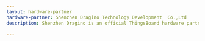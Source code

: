 ```yaml
---
layout: hardware-partner
hardware-partner: Shenzhen Dragino Technology Development  Co.,Ltd
description: Shenzhen Dragino is an official ThingsBoard hardware partner. Learn about Shenzhen Dragino products, supported use cases, and integration guides with the ThingsBoard IoT platform.

---
```




